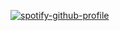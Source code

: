 [![spotify-github-profile](https://spotify-github-profile.vercel.app/api/view?uid=223arjkxkysohw4c6pfetcori&cover_image=true&theme=compact&show_offline=true&background_color=121212&interchange=false)](https://spotify-github-profile.vercel.app/api/view?uid=223arjkxkysohw4c6pfetcori&redirect=true)
